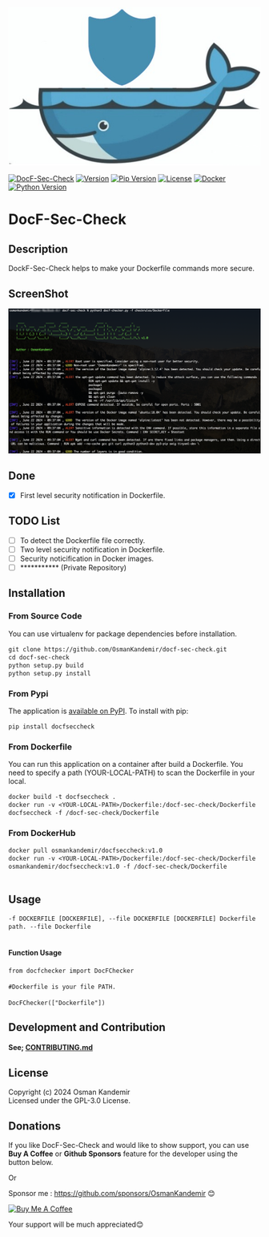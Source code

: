 ![Logo](logo.png)

[![DocF-Sec-Check](https://img.shields.io/badge/DocFSecCheck-red)](https://www.github.com/OsmanKandemir/docf-sec-check)
[![Version](https://img.shields.io/badge/version-1.0-blue.svg)](https://github.com/OsmanKandemir/docf-sec-check)
[![Pip Version](https://img.shields.io/badge/pypi-23.0.1-green)](https://www.python.org)
[![License](https://img.shields.io/badge/license-GPL-blue.svg)](https://github.com/OsmanKandemir/docf-sec-check/blob/main/LICENSE)
[![Docker](https://img.shields.io/badge/docker-build-important.svg?logo=Docker)](https://www.docker.com)
[![Python Version](https://img.shields.io/badge/python-3.11-green)](https://www.python.org)

# DocF-Sec-Check

## Description

DockF-Sec-Check helps to make your Dockerfile commands more secure.


## ScreenShot

![](screen.png)

## Done

- [x] First level security notification in Dockerfile.

## TODO List
- [ ] To detect the Dockerfile file correctly.
- [ ] Two level security notification in Dockerfile.
- [ ] Security noticification in Docker images.
- [ ] *********** (Private Repository)

## Installation

### From Source Code

You can use virtualenv for package dependencies before installation.

```
git clone https://github.com/OsmanKandemir/docf-sec-check.git
cd docf-sec-check
python setup.py build
python setup.py install
```

### From Pypi

The application is [available on PyPI](https://pypi.org/project/docfseccheck/). To install with pip:
```
pip install docfseccheck
```

### From Dockerfile

You can run this application on a container after build a Dockerfile. You need to specify a path (YOUR-LOCAL-PATH) to scan the Dockerfile in your local.

```
docker build -t docfseccheck .
docker run -v <YOUR-LOCAL-PATH>/Dockerfile:/docf-sec-check/Dockerfile docfseccheck -f /docf-sec-check/Dockerfile

```

### From DockerHub

```
docker pull osmankandemir/docfseccheck:v1.0
docker run -v <YOUR-LOCAL-PATH>/Dockerfile:/docf-sec-check/Dockerfile osmankandemir/docfseccheck:v1.0 -f /docf-sec-check/Dockerfile


```

## Usage


```
-f DOCKERFILE [DOCKERFILE], --file DOCKERFILE [DOCKERFILE] Dockerfile path. --file Dockerfile
 
```

#### Function Usage

```
from docfchecker import DocFChecker

#Dockerfile is your file PATH.

DocFChecker(["Dockerfile"]) 

```


## Development and Contribution

#### See; [CONTRIBUTING.md](CONTRIBUTING.md)


## License

Copyright (c) 2024 Osman Kandemir \
Licensed under the GPL-3.0 License.

## Donations

If you like DocF-Sec-Check and would like to show support, you can use **Buy A Coffee** or **Github Sponsors** feature for the developer using the button below.

Or

Sponsor me : https://github.com/sponsors/OsmanKandemir 😊

<a href="https://www.buymeacoffee.com/OsmanKandemir" target="_blank"><img src="https://cdn.buymeacoffee.com/buttons/default-orange.png" alt="Buy Me A Coffee" height="41" width="174"></a>

Your support will be much appreciated😊


